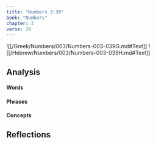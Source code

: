 ```yaml
---
title: "Numbers 3:39"
book: "Numbers"
chapter: 3
verse: 39
---
```

![[/Greek/Numbers/003/Numbers-003-039G.md#Text]]
![[/Hebrew/Numbers/003/Numbers-003-039H.md#Text]]

## Analysis

#### Words

#### Phrases

#### Concepts

## Reflections
